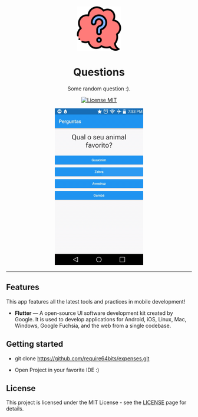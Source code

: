 <h1 align="center">
<br>
  <img src="assets/images/demo-icon.svg" alt="Expenses" width="120">
<br>
<br>
Questions
</h1>

<p align="center">Some random question :).</p>

<p align="center">
  <a href="https://opensource.org/licenses/MIT">
    <img src="https://img.shields.io/badge/License-MIT-blue.svg" alt="License MIT">
  </a>
</p>

[//]: # (Add your gifs/images here:)
<div align="center">
  <img src="assets/images/demo-gif.gif" alt="demo" height="425">
</div>

<hr />

## Features
[//]: # (Add the features of your project here:)
This app features all the latest tools and practices in mobile development!

- **Flutter** — A open-source UI software development kit created by Google. It is used to develop applications for Android, iOS, Linux, Mac, Windows, Google Fuchsia, and the web from a single codebase. 

## Getting started

- git clone https://github.com/require64bits/expenses.git


- Open Project in your favorite IDE :)

## License

This project is licensed under the MIT License - see the [LICENSE](https://opensource.org/licenses/MIT) page for details.